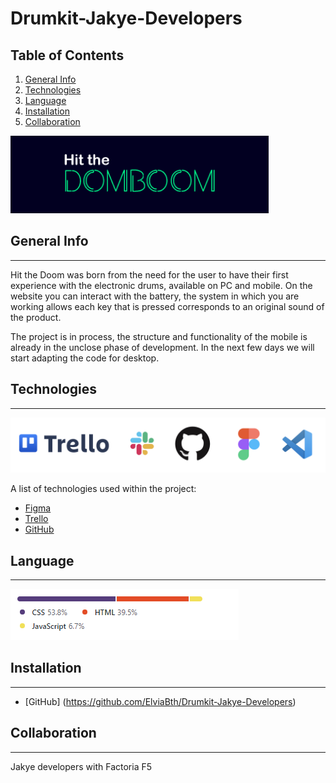 # Drumkit-Jakye-Developers


## Table of Contents
1. [General Info](#general-info)
2. [Technologies](#technologies)
3. [Language](#language)
4. [Installation](#installation)
5. [Collaboration](#collaboration)

 
![Image text](https://github.com/ElviaBth/Drumkit-Jakye-Developers/blob/readme-creation/assets/images/readme/logo-drumkit.png)

## General Info

***

Hit the Doom was born from the need for the user to have their first experience with the electronic drums, available on PC and mobile.  On the website you can interact with the battery,  the system in which you are working allows each key that is pressed corresponds to an original sound of the product.

The project is in process, the structure and functionality of the mobile is already in the unclose phase of development. In the next few days we will start adapting the code for desktop.


## Technologies

***


![Image text](https://github.com/ElviaBth/Drumkit-Jakye-Developers/blob/readme-creation/assets/images/readme/logos-tecnologies.png)


A list of technologies used within the project:

* [Figma](https://www.figma.com/file/FPrc78j7fOe565Zv1I7Imp/Jakye-developers?node-id=1%3A2&t=rOH7s0Vs1hW64FUe-0) 
* [Trello](https://trello.com/b/uXh6SzoT/jakye-developers)
* [GitHub](https://github.com/ElviaBth/Drumkit-Jakye-Developers) 

## Language

***

![Image text](https://github.com/ElviaBth/Drumkit-Jakye-Developers/blob/main/assets/images/readme/language.png)

## Installation

***

* [GitHub] (https://github.com/ElviaBth/Drumkit-Jakye-Developers)


## Collaboration

***

Jakye developers with Factoria F5

